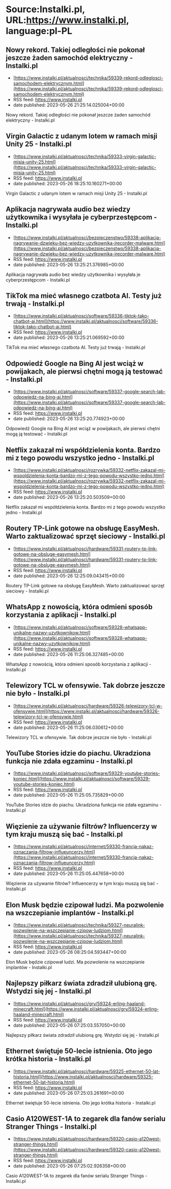 # Source:Instalki.pl, URL:https://www.instalki.pl, language:pl-PL

## Nowy rekord. Takiej odległości nie pokonał jeszcze żaden samochód elektryczny - Instalki.pl
 - [https://www.instalki.pl/aktualnosci/technika/59339-rekord-odleglosci-samochodem-elektrycznym.html](https://www.instalki.pl/aktualnosci/technika/59339-rekord-odleglosci-samochodem-elektrycznym.html)
 - RSS feed: https://www.instalki.pl
 - date published: 2023-05-26 21:25:14.025004+00:00

Nowy rekord. Takiej odległości nie pokonał jeszcze żaden samochód elektryczny - Instalki.pl

## Virgin Galactic z udanym lotem w ramach misji Unity 25 - Instalki.pl
 - [https://www.instalki.pl/aktualnosci/technika/59333-virgin-galactic-misja-unity-25.html](https://www.instalki.pl/aktualnosci/technika/59333-virgin-galactic-misja-unity-25.html)
 - RSS feed: https://www.instalki.pl
 - date published: 2023-05-26 18:25:10.160271+00:00

Virgin Galactic z udanym lotem w ramach misji Unity 25 - Instalki.pl

## Aplikacja nagrywała audio bez wiedzy użytkownika i wysyłała je cyberprzestępcom - Instalki.pl
 - [https://www.instalki.pl/aktualnosci/bezpieczenstwo/59338-aplikacja-nagrywanie-dzwieku-bez-wiedzy-uzytkownika-irecorder-malware.html](https://www.instalki.pl/aktualnosci/bezpieczenstwo/59338-aplikacja-nagrywanie-dzwieku-bez-wiedzy-uzytkownika-irecorder-malware.html)
 - RSS feed: https://www.instalki.pl
 - date published: 2023-05-26 13:25:21.376985+00:00

Aplikacja nagrywała audio bez wiedzy użytkownika i wysyłała je cyberprzestępcom - Instalki.pl

## TikTok ma mieć własnego czatbota AI. Testy już trwają - Instalki.pl
 - [https://www.instalki.pl/aktualnosci/software/59336-tiktok-tako-chatbot-ai.html](https://www.instalki.pl/aktualnosci/software/59336-tiktok-tako-chatbot-ai.html)
 - RSS feed: https://www.instalki.pl
 - date published: 2023-05-26 13:25:21.069592+00:00

TikTok ma mieć własnego czatbota AI. Testy już trwają - Instalki.pl

## Odpowiedź Google na Bing AI jest wciąż w powijakach, ale pierwsi chętni mogą ją testować - Instalki.pl
 - [https://www.instalki.pl/aktualnosci/software/59337-google-search-lab-odpowiedz-na-bing-ai.html](https://www.instalki.pl/aktualnosci/software/59337-google-search-lab-odpowiedz-na-bing-ai.html)
 - RSS feed: https://www.instalki.pl
 - date published: 2023-05-26 13:25:20.774923+00:00

Odpowiedź Google na Bing AI jest wciąż w powijakach, ale pierwsi chętni mogą ją testować - Instalki.pl

## Netflix zakazał mi współdzielenia konta. Bardzo mi z tego powodu wszystko jedno - Instalki.pl
 - [https://www.instalki.pl/aktualnosci/rozrywka/59332-netflix-zakazal-mi-wspoldzielenia-konta-bardzo-mi-z-tego-powodu-wszystko-jedno.html](https://www.instalki.pl/aktualnosci/rozrywka/59332-netflix-zakazal-mi-wspoldzielenia-konta-bardzo-mi-z-tego-powodu-wszystko-jedno.html)
 - RSS feed: https://www.instalki.pl
 - date published: 2023-05-26 13:25:20.503509+00:00

Netflix zakazał mi współdzielenia konta. Bardzo mi z tego powodu wszystko jedno - Instalki.pl

## Routery TP-Link gotowe na obsługę EasyMesh. Warto zaktualizować sprzęt sieciowy - Instalki.pl
 - [https://www.instalki.pl/aktualnosci/hardware/59331-routery-tp-link-gotowe-na-obsluge-easymesh.html](https://www.instalki.pl/aktualnosci/hardware/59331-routery-tp-link-gotowe-na-obsluge-easymesh.html)
 - RSS feed: https://www.instalki.pl
 - date published: 2023-05-26 12:25:09.043415+00:00

Routery TP-Link gotowe na obsługę EasyMesh. Warto zaktualizować sprzęt sieciowy - Instalki.pl

## WhatsApp z nowością, która odmieni sposób korzystania z aplikacji - Instalki.pl
 - [https://www.instalki.pl/aktualnosci/software/59328-whatsapp-unikalne-nazwy-uzytkownikow.html](https://www.instalki.pl/aktualnosci/software/59328-whatsapp-unikalne-nazwy-uzytkownikow.html)
 - RSS feed: https://www.instalki.pl
 - date published: 2023-05-26 11:25:06.327485+00:00

WhatsApp z nowością, która odmieni sposób korzystania z aplikacji - Instalki.pl

## Telewizory TCL w ofensywie. Tak dobrze jeszcze nie było - Instalki.pl
 - [https://www.instalki.pl/aktualnosci/hardware/59326-telewizory-tcl-w-ofensywie.html](https://www.instalki.pl/aktualnosci/hardware/59326-telewizory-tcl-w-ofensywie.html)
 - RSS feed: https://www.instalki.pl
 - date published: 2023-05-26 11:25:06.030612+00:00

Telewizory TCL w ofensywie. Tak dobrze jeszcze nie było - Instalki.pl

## YouTube Stories idzie do piachu. Ukradziona funkcja nie zdała egzaminu - Instalki.pl
 - [https://www.instalki.pl/aktualnosci/software/59329-youtube-stories-koniec.html](https://www.instalki.pl/aktualnosci/software/59329-youtube-stories-koniec.html)
 - RSS feed: https://www.instalki.pl
 - date published: 2023-05-26 11:25:05.735829+00:00

YouTube Stories idzie do piachu. Ukradziona funkcja nie zdała egzaminu - Instalki.pl

## Więzienie za używanie filtrów? Influencerzy w tym kraju muszą się bać - Instalki.pl
 - [https://www.instalki.pl/aktualnosci/internet/59330-francja-nakaz-oznaczania-filtrow-influeuncerzy.html](https://www.instalki.pl/aktualnosci/internet/59330-francja-nakaz-oznaczania-filtrow-influeuncerzy.html)
 - RSS feed: https://www.instalki.pl
 - date published: 2023-05-26 11:25:05.447658+00:00

Więzienie za używanie filtrów? Influencerzy w tym kraju muszą się bać - Instalki.pl

## Elon Musk będzie czipował ludzi. Ma pozwolenie na wszczepianie implantów - Instalki.pl
 - [https://www.instalki.pl/aktualnosci/technika/59327-neuralink-pozwolenie-na-wszczepianie-czipow-ludziom.html](https://www.instalki.pl/aktualnosci/technika/59327-neuralink-pozwolenie-na-wszczepianie-czipow-ludziom.html)
 - RSS feed: https://www.instalki.pl
 - date published: 2023-05-26 08:25:04.593447+00:00

Elon Musk będzie czipował ludzi. Ma pozwolenie na wszczepianie implantów - Instalki.pl

## Najlepszy piłkarz świata zdradził ulubioną grę. Wstydzi się jej - Instalki.pl
 - [https://www.instalki.pl/aktualnosci/gry/59324-erling-haaland-minecraft.html](https://www.instalki.pl/aktualnosci/gry/59324-erling-haaland-minecraft.html)
 - RSS feed: https://www.instalki.pl
 - date published: 2023-05-26 07:25:03.557050+00:00

Najlepszy piłkarz świata zdradził ulubioną grę. Wstydzi się jej - Instalki.pl

## Ethernet świętuje 50-lecie istnienia. Oto jego krótka historia - Instalki.pl
 - [https://www.instalki.pl/aktualnosci/hardware/59325-ethernet-50-lat-historia.html](https://www.instalki.pl/aktualnosci/hardware/59325-ethernet-50-lat-historia.html)
 - RSS feed: https://www.instalki.pl
 - date published: 2023-05-26 07:25:03.261691+00:00

Ethernet świętuje 50-lecie istnienia. Oto jego krótka historia - Instalki.pl

## Casio A120WEST-1A to zegarek dla fanów serialu Stranger Things - Instalki.pl
 - [https://www.instalki.pl/aktualnosci/hardware/59320-casio-a120west-stranger-things.html](https://www.instalki.pl/aktualnosci/hardware/59320-casio-a120west-stranger-things.html)
 - RSS feed: https://www.instalki.pl
 - date published: 2023-05-26 07:25:02.926358+00:00

Casio A120WEST-1A to zegarek dla fanów serialu Stranger Things - Instalki.pl

